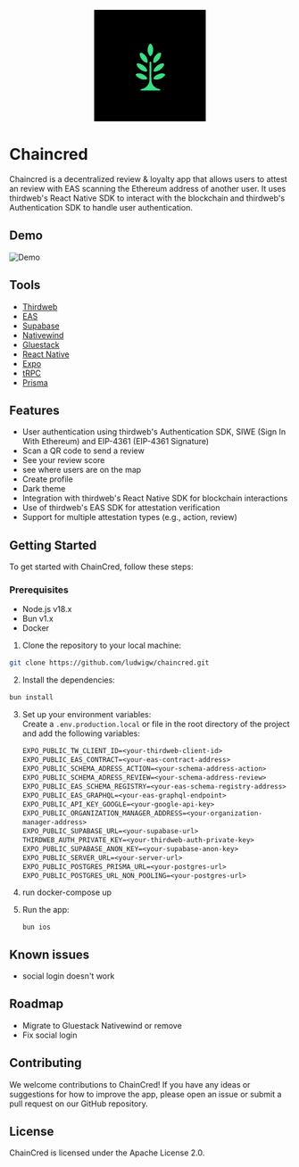 <p align="center" style="border-radius: 10px">
  <img src="./assets/icon.png" width="200" />
</p>

# Chaincred

Chaincred is a decentralized review & loyalty app that allows users to attest an review with EAS scanning the Ethereum address of another user. It uses thirdweb's React Native SDK to interact
with the blockchain and thirdweb's Authentication SDK to handle user authentication.

## Demo

![Demo](./demo.gif)

## Tools

- [Thirdweb](https://www.thirdweb.com/)
- [EAS](https://attest.org/)
- [Supabase](https://supabase.com/)
- [Nativewind](https://nativewind.dev/)
- [Gluestack](https://gluestack.io/)
- [React Native](https://reactnative.dev/)
- [Expo](https://expo.dev/)
- [tRPC](https://trpc.io/)
- [Prisma](https://prisma.io/)

## Features

- User authentication using thirdweb's Authentication SDK, SIWE (Sign In With Ethereum) and EIP-4361 (EIP-4361 Signature)
- Scan a QR code to send a review
- See your review score
- see where users are on the map
- Create profile
- Dark theme
- Integration with thirdweb's React Native SDK for blockchain interactions
- Use of thirdweb's EAS SDK for attestation verification
- Support for multiple attestation types (e.g., action, review)

## Getting Started

To get started with ChainCred, follow these steps:

### Prerequisites

- Node.js v18.x
- Bun v1.x
- Docker

1. Clone the repository to your local machine:

```bash
git clone https://github.com/ludwigw/chaincred.git
```

2. Install the dependencies:

```bash
bun install
```

3. Set up your environment variables:  
   Create a `.env.production.local` or file in the root directory of the project and add the following variables:

   ```
   EXPO_PUBLIC_TW_CLIENT_ID=<your-thirdweb-client-id>
   EXPO_PUBLIC_EAS_CONTRACT=<your-eas-contract-address>
   EXPO_PUBLIC_SCHEMA_ADRESS_ACTION=<your-schema-address-action>
   EXPO_PUBLIC_SCHEMA_ADRESS_REVIEW=<your-schema-address-review>
   EXPO_PUBLIC_EAS_SCHEMA_REGISTRY=<your-eas-schema-registry-address>
   EXPO_PUBLIC_EAS_GRAPHQL=<your-eas-graphql-endpoint>
   EXPO_PUBLIC_API_KEY_GOOGLE=<your-google-api-key>
   EXPO_PUBLIC_ORGANIZATION_MANAGER_ADDRESS=<your-organization-manager-address>
   EXPO_PUBLIC_SUPABASE_URL=<your-supabase-url>
   THIRDWEB_AUTH_PRIVATE_KEY=<your-thirdweb-auth-private-key>
   EXPO_PUBLIC_SUPABASE_ANON_KEY=<your-supabase-anon-key>
   EXPO_PUBLIC_SERVER_URL=<your-server-url>
   EXPO_PUBLIC_POSTGRES_PRISMA_URL=<your-postgres-url>
   EXPO_PUBLIC_POSTGRES_URL_NON_POOLING=<your-postgres-url>
   ```

4. run docker-compose up

5. Run the app:

   ```
   bun ios
   ```

## Known issues

- social login doesn't work

## Roadmap

- Migrate to Gluestack Nativewind or remove
- Fix social login

## Contributing

We welcome contributions to ChainCred! If you have any ideas or suggestions for how to improve the app, please open an issue or submit a pull request on our GitHub repository.

## License

ChainCred is licensed under the Apache License 2.0.
